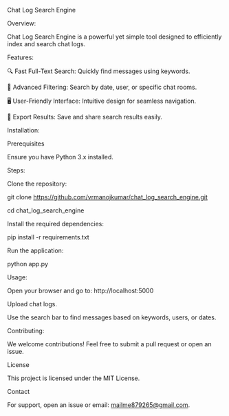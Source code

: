 Chat Log Search Engine

Overview:

Chat Log Search Engine is a powerful yet simple tool designed to efficiently index and search chat logs.

Features:

🔍 Fast Full-Text Search: Quickly find messages using keywords.

📌 Advanced Filtering: Search by date, user, or specific chat rooms.

🖥️ User-Friendly Interface: Intuitive design for seamless navigation.

📂 Export Results: Save and share search results easily.

Installation:

Prerequisites

Ensure you have Python 3.x installed.

Steps:

Clone the repository:

git clone https://github.com/vrmanojkumar/chat_log_search_engine.git

cd chat_log_search_engine

Install the required dependencies:

pip install -r requirements.txt

Run the application:

python app.py

Usage:

Open your browser and go to: http://localhost:5000

Upload chat logs.

Use the search bar to find messages based on keywords, users, or dates.

Contributing:

We welcome contributions! Feel free to submit a pull request or open an issue.

License

This project is licensed under the MIT License.

Contact

For support, open an issue or email: mailme879265@gmail.com.
